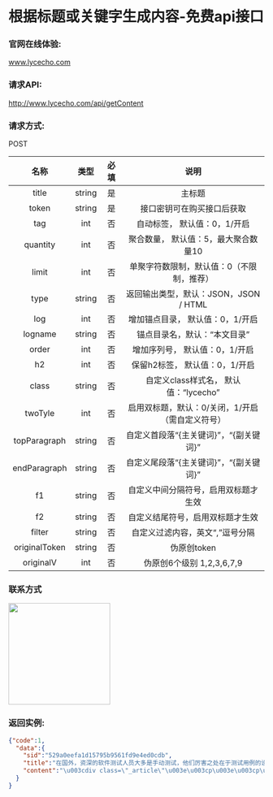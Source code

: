 # 根据标题或关键字生成内容-免费api接口

### 官网在线体验:
www.lycecho.com

### 请求API:
http://www.lycecho.com/api/getContent


### 请求方式:
POST

| 名称  | 类型  | 必填  | 说明  |
| :------------: | :------------: | :------------: | :------------: |
|title         	|string	|是|主标题|
|token         |string	|是|接口密钥可在购买接口后获取|
|tag           	|int	|否|自动标签， 默认值：0，1/开启|
|quantity          |int	|否|聚合数量， 默认值：5，最大聚合数量10|
|limit         	|int	|否|单聚字符数限制，默认值：0（不限制，推荐）|
|type          	|string	|否|返回输出类型，默认：JSON，JSON / HTML|
|log           	|int	|否|增加锚点目录， 默认值：0，1/开启|
|logname           |string	|否|锚点目录名，默认：“本文目录”|
|order         	|int	|否|增加序列号， 默认值：0，1/开启|
|h2            	|int	|否|保留h2标签， 默认值：0，1/开启|
|class         	|string	|否|自定义class样式名， 默认值：“lycecho”|
|twoTyle           |int	|否|启用双标题，默认：0/关闭，1/开启（需自定义符号）   |
|topParagraph      |string	|否|自定义首段落“{主关键词}”，“{副关键词}”|
|endParagraph      |string	|否|自定义尾段落“{主关键词}”，“{副关键词}”|
|f1            	|string	|否|自定义中间分隔符号，启用双标题才生效|
|f2            	|string	|否|自定义结尾符号，启用双标题才生效|
|filter            |string	|否|自定义过滤内容，英文“,”逗号分隔|
|originalToken            |string	|否|伪原创token|
|originalV            |int	|否|伪原创6个级别 1,2,3,6,7,9|


### 联系方式
<img src="http://cj.lycecho.com/article/wp-content/uploads/2022/10/%E5%BE%AE%E4%BF%A1%E5%8F%B7-220x300.jpg" width="200">


### 返回实例:
```json
{"code":1,
  "data":{
    "sid":"529a0eefa1d15795b9561fd9e4ed0cdb",
    "title":"在国外，资深的软件测试人员大多是手动测试，他们厉害之处在于测试用例的设计，但在国内，很多测试人员都把自动化测试当成很厉害的资本，为什么",
    "content":"\u003cdiv class=\"_article\"\u003e\u003cp\u003e\u003cp\u003e我看到国外开发工具有自动化 测试工具，觉得很厉害，但没有用过，他开发好了代码就输入数据自动进行测试，类似深度学习的测试，然后统计出准确率。这些数据类似测试用例？国内外谁用手动还是自动，我觉得网页测试都是手动的，为了让测试有活干，往往程序没写好就开始测试。\u003c/p\u003e\u003c/p\u003e\u003cp\u003e\u003cp\u003e软件测试行业近年来可谓发展得风生水起，许多人都想转行从事软件测试工作，希望在软件测试行业有所建树。那么大家最关心的肯定就是软件测试好不好就业了，今天优就业小编就来为大家解答一下。\u003c/p\u003e\u003cp\u003e一直以来国内的软件行业都更加重视软件开发，而一定程度上忽略了软件测试，导致国内测试人员与开发人员的比例严重失衡。国外软件测试人员与开发人员的比例接近1比1，国外的软件公司十分重视软件的质量与用户体验，重视软件测试工作，所以他们的软件质量往往比较好。而国内的软件测试人员与开发人员的比例还不足1比4，这就意味着软件测试人才在国内是极度缺乏的。而现在很多国内的软件公司慢慢意识到了软件质量的重要性，也在逐步增加对软件测试人才的招聘。在未来的几年甚至十几年内，软件测试的人才缺口会非常大，所以完全不用担心软件测试的就业问题，软件测试人才短时间内并不会饱和。\u003c/p\u003e\u003cp\u003e而且软件测试行业的就业面也十分广，不像你学一种开发语言就只能做这种开发语言的工作。软件测试分为功能测试、性能测试、自动化测试、接口测试几个大方向，你可以选择自己感兴趣并且擅长的方向从事测试工作。另外各个行业，只要有软件开发的地方就需要软件测试。除了互联网行业以外，金融行业、电商行业、大数据行业也需要大量的软件测试人才，包括近几年比较火的安全测试等等。而且软件测试岗位的升职加薪空间也很大，因为软件测试需要全局的把控能力与良好的沟通能力，软件测试工程师因此也更容易升职到产品经理岗位。\u003c/p\u003e\u003cp\u003e综上所述，软件测试无论从行业的需求还是岗位本身的发展来看，就业前景都是非常好的，所以想要加入软件测试行业，现在还为时不晚。\u003c/p\u003e\u003c/p\u003e\u003cp\u003e\u003cp\u003e\u003cp\u003e我36岁，做了10年软件开发，刚经历了35岁职业危机，谈下我的切身感想吧。\u003c/p\u003e首先说下为什么会有35岁职业危机？\u003cp\u003e我的理解：35岁应该是鉴定一个人\"年轻人\"与\"中年人\"一个分水岭。人过了30岁，不管你承不承认，至少你的生理机能就开始走下坡路了：精力没那么地旺盛、记忆力开始减退、坐下了能不动就不想动，到了35岁时可能就感觉更明显了。\u003c/p\u003e\u003cp\u003e另外一个我觉得很重要的原因是：体制内的单位（国企、事业单位、公务员）只收35岁以下的员工。\u003c/p\u003e\u003cp\u003e所以：生理机能的衰退 + 体制内单位35岁招聘限制，两种最重要因素合在一起造就中国式的“35岁职业危机”。\u003c/p\u003e\u003cp\u003e  我觉得这个“35岁职业危机”不是软件行业的问题，是各行各业员工都要面对的问题。\u003c/p\u003e明白了35岁职业危机的根源，再来回答下你的问题\u003cp\u003e35岁了，人已开始进入中年，精力没那么旺盛，做什么事情可能都没什么兴趣。\u003c/p\u003e\u003cp\u003e转测试也是要有很多学习成本的，甚至要写自动化测试脚本，继续搞编程，而且一般测试团队在公司的地位不怎么高，在项目时间安排上会做得很紧凑，这样一旦来了项目，测试的加班概率会大很多（我以前的腾讯团队里就是这样，项目到了末期测试时，包括他们的TeamLeader在内的所有测试人员几乎每天都是晚上12点以后下班，苦！），工作性质与工作节奏、强度并没有大的改观，但工资却降低了一个档次，所以他并不是适合“35岁级程序员”转岗目标。\u003c/p\u003e推荐岗位\u003cp\u003e那程序员35岁之后，适合干点啥呢？\u003c/p\u003e\u003cp\u003e我觉得必须要按自己的实际情况来考量：\u003c/p\u003e\u003cp\u003e1、如果你喜欢写代码，前（钱）途也还可以，那就继续走技术路线打怪升级：初级-中级-高级-专家-高级别专家走下去，到了后面肯定是可以带一些技术团队的，这是每个刚毕业IT学生娃职业规划的理想状态，我当初以为我也会是这么走下去，结果计划总是赶不上变化。\u003c/p\u003e\u003cp\u003e2、如果你还是很喜欢这个行业，产品经理其实是一个很好的转岗方向，我有几个同事就转了产品经理。如果要转，思维方式就要变，以前写代码是专注细节方面，做产品经理，就要专注产品的业务逻辑、运营方式方法等，考虑的都是很大的方面。但如果你细节都明了，产品宏观方面的思考模式多做几个项目应该就能建立起来，以后你做产品既能做好宏观面又能体察实现细节，这样的产品经理会很受程序员的欢迎，过需求研讨会过得很快。\u003c/p\u003e\u003cp\u003e3、如果实在是厌倦了这个行业，那可以去应聘下体制内的相应岗位，在激烈的市场竞争中生存下来的工程师，胜任体制内的岗位其实是比较绰绰有余的，毕竟那里面的竞争与需求比外面平静太多了。\u003c/p\u003e\u003cp\u003e我就是那种进了体制内单位的软件工程师，2017年因为种种原因从一线城市回到了三线城市发展，一开始做了IT外包公司的技术经理、技术总监，结果发现自己终究是做不动了，不能很好的静下心来研究新东西，所以干脆在35岁那年应聘了这里的一家国企，很惊险，笔面试都没问题，年龄两个月后就不满足条件了。\u003c/p\u003e\u003cp\u003e进来后，才知道什么是“隔行如隔山”，工作强度陡然降低了一个级别，真有点不太适应.....\u003c/p\u003e\u003cp\u003e现在，我才体验到什么是真正的生活：早上八点上班，下午5:30准点下班，而后遛娃，周末带娃四处游玩，偶尔走走亲戚、搞搞自驾游，这在以前我那个996（实际是995，但行业特性里的学习任务、学习节奏会压得你周末也要抽时间在家搞学习大半天，所以写成996了）的一线城市几乎是不可能达成的奢望。\u003c/p\u003e\u003cp\u003e好了，就分享这么多吧，有什么问题在留言区留言，我知无不答~！\u003c/p\u003e\u003cp\u003e留最后一张图和大家一起勉力前行吧\u003c/p\u003e\u003c/p\u003e\u003c/p\u003e\u003cp\u003e\u003cp\u003e压力测试，表示在一个给定的基准下，能执行的最好情况。例如，在没有负重的情况下，你跑100米需要花多少时间（这边，没有负重是基准）。\u003c/p\u003e\u003cp\u003e负载测试，也是性能测试，但是他是在不同的负载下的。对于刚才那个例子，如果扩展为：在50公斤、100公斤……等情况下，你跑100米需要花多少时间。\u003c/p\u003e\u003cp\u003e容量测试，是在容量情况下的性能测试。对于刚才那个例子，如果改为：在一阵强风的情况下，你在负重或没有负重的情况下，跑100米需要花多少时间。\u003c/p\u003e\u003cp\u003e负载测试、容量测试、压力测试、强度测试都属于性能测试，性能测试是指在给定条件基准的前提下能达到的运行程度，测试软件在系统中的运行性能，度量系统与预定义目标的差距。\u003c/p\u003e\u003cp\u003e负载测试是模拟在超负 荷环境中运行，通过不断加载（如逐渐增加模拟用户的数量）或其它加载方式来观察不同负载下系统的响应时间和数据吞吐量、系统占用的资源（如CPU、内存）等，以检验系统的行为和特性，以发现系统可能存在的性能瓶颈、内存泄漏、不能实时同步等问题。负载测试更多地体现了一种方法或一种技术。\u003c/p\u003e\u003cp\u003e压力测试（强度测试）：压力测试是在强负载（大数据量、大量并发用户等）下的测试，查看应用系统在峰值使用情况下操作行为，从而有效地发现系统的某项功能隐患、系统是否具有良好的容错能力和可恢复能力。压力测试分为高负载下的长时间（如24小时以上）的稳定性压力测试和极限负载情况下导致系统崩溃的破坏性压力测试。\u003c/p\u003e\u003cp\u003e容量测试目的是通过测试预先分析出反映软件系统应用特征的某项指标的极限值（如最大并发用户数、数据库记录数等），系统在其极限值状态下没有出现任何软件故障或还能保持主要功能正常运行。容量测试是面向数据的，并且它的目的是显示系统可以处理目标内确定的数据容量。\u003c/p\u003e\u003cp\u003e针对上述负载测试、压力测试、容量测试举个例子：例：一个人背X斤。\u003c/p\u003e\u003cp\u003e负载测试：200斤情况下，是否能坚持5分钟。\u003c/p\u003e\u003cp\u003e压力测试：200,300,400... 斤情况下，他的表现，什么时候失败，失败之后什么表现，重新扛200是否正常。\u003c/p\u003e\u003cp\u003e容量测试：在坚持5分钟的情况下，他一次最多能扛多少斤。\u003c/p\u003e\u003c/p\u003e\u003cp\u003e\u003cp\u003e随着测试行业的不断发展，我们对测试开发与测试之间的认识也在发生着一些细微的变化。\u003c/p\u003e\u003cp\u003e较以往，我们会说测试开发与测试的共同点是都需要懂测试，懂业务，掌握测试基础理论、测试方式、测试流程，都是围绕着产品质量提供测试服务。其次测试开发需要站在测试的角度，通过技术应用对产品或项目进行效率或质量方面的优化和保障，更全面、高效支撑测试。\u003c/p\u003e\u003cp\u003e同样，我们也在强调测试开发人员一定需要懂测试、懂业务，否则不了解测试的情况下，盲目的接受开发会出现什么情况?——比如，难以客观的评估业务是否具备开展自动化等测试技术的条件，难以全面的把控自动化等测试技术实施过程中的风险，难以主动的感知业务测试潜在的技术需求等等。仅仅具备开发能力而不具备业务测试能力及对业务测试理论、流程的理解，很难高效高质的做好测试开发工作。\u003c/p\u003e\u003cp\u003e随着敏捷、类敏捷、Devops等模式的发展和应用，系统架构也由单体架构到SOA再到微服务等架构的演变，以及大数据治理、AI人工智能的应用，软件交付周期逐渐缩短，技术复杂度不断提升，对测试人员提出了越来越高的要求。\u003c/p\u003e\u003cp\u003e在这样的行业发展背景与趋势之下，我们不难得出 测试逐渐向测试开发过渡 已经是一种显在的趋势，具备一定的编程基础将成为测试人员的基本能力要求，无论我们决定将来走技术路线还是管理路线。\u003c/p\u003e\u003cp\u003e这时，我们更加清楚的认识到，具备了一定的开发基础 并不等同于能够做好测试，同时之所有测试开发成为一种趋势，是因为在具备优秀需求分析、测试设计等测试能力的基础之上，若我们同时能够具备一定的开发能力和技术解决思维，便能够更好的从质量、效率、风险、成本之间寻求一种平衡。\u003c/p\u003e\u003c/p\u003e\u003c/div\u003e"
  }
}
```
